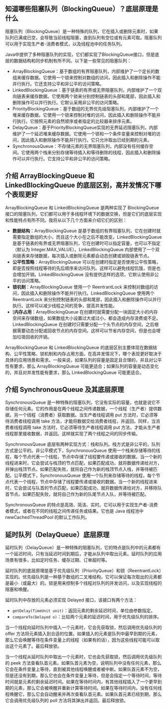 ## 知道哪些阻塞队列（BlockingQueue）？底层原理是什么

阻塞队列（BlockingQueue）是一种特殊的队列，它在插入或删除元素时，如果队列已满或已空，会导致当前线程阻塞，直到队列有空位或有元素可取。阻塞队列可以用于实现生产者-消费者模式，以及线程池中的任务队列。

Java中提供了多种阻塞队列的实现，它们都实现了BlockingQueue接口，但是底层的数据结构和同步机制有所不同。以下是一些常见的阻塞队列：

- ArrayBlockingQueue：基于数组的有界阻塞队列，内部维护了一个定长的数组来缓存数据。它使用一个锁来控制对数组的访问，因此插入和删除操作不能并行执行。它还支持公平和非公平的访问策略。
- LinkedBlockingQueue：基于链表的有界或无界阻塞队列，内部维护了一个双向链表来缓存数据。它使用两个锁来分别控制链表的头部和尾部，因此插入和删除操作可以并行执行。它默认采用非公平的访问策略。
- PriorityBlockingQueue：基于数组的无界优先级阻塞队列，内部维护了一个堆来缓存数据。它使用一个锁来控制对堆的访问，因此插入和删除操作不能并行执行。它按照元素的自然顺序或者指定的比较器来排序元素。
- DelayQueue：基于PriorityBlockingQueue实现的无界延迟阻塞队列，内部维护了一个延迟堆来缓存数据。它使用一个锁和一个条件变量来控制对堆的访问，因此插入和删除操作不能并行执行。它只允许取出已经到期的元素。
- SynchronousQueue：不存储元素的无界阻塞队列，内部没有任何缓存空间。它使用两个栈来分别存储等待插入和等待删除的线程，因此插入和删除操作可以并行执行。它支持公平和非公平的访问策略。

## 介绍 ArrayBlockingQueue 和 LinkedBlockingQueue 的底层区别，高并发情况下哪个表现更好

ArrayBlockingQueue 和 LinkedBlockingQueue 是两种实现了 BlockingQueue 接口的阻塞队列，它们都可以用于多线程环境下的数据交换，但是它们的底层实现和性能特点有所不同。我将从以下几个方面来介绍它们的区别：

- **数据结构**：ArrayBlockingQueue 是基于数组的有界阻塞队列，它在创建时就需要指定数组的大小，而且这个大小在之后不能改变。LinkedBlockingQueue 是基于链表的有界或无界阻塞队列，它在创建时可以指定容量，也可以不指定（默认为 Integer.MAX_VALUE）。LinkedBlockingQueue 内部使用了一个双向链表来存储数据，每次插入或删除元素都会动态创建或销毁链表节点。
- **公平性策略**：ArrayBlockingQueue 可以在创建时指定是否使用公平性策略，即是否按照线程等待的先后顺序来访问队列。这样可以避免线程饥饿，但是也会增加开销。LinkedBlockingQueue 没有提供这样的选项，它默认使用非公平的访问策略。
- **锁机制**：ArrayBlockingQueue 使用一个 ReentrantLock 来控制对数组的访问，因此插入和删除操作不能并行执行。LinkedBlockingQueue 使用两个 ReentrantLock 来分别控制链表的头部和尾部，因此插入和删除操作可以并行执行。这样可以减少线程之间的竞争，提高并发性能。
- [**内存占用**：ArrayBlockingQueue 在创建时就需要分配一块固定大小的内存空间来存储数组，如果数组大小设置过大或过小，都会造成内存浪费或不足。LinkedBlockingQueue 在创建时只需要分配一个头节点的内存空间，之后根据需要动态分配或回收节点的内存空间。这样可以节省内存空间，但是也会增加垃圾回收的开销。

ArrayBlockingQueue 和 LinkedBlockingQueue 的底层区别主要体现在数据结构、公平性策略、锁机制和内存占用方面。在高并发情况下，哪个表现更好取决于具体的应用场景和需求。一般来说，如果队列的容量是固定且合理的，并且对公平性有要求，那么 ArrayBlockingQueue 可能更适合；如果队列的容量是动态变化的，并且对并发性能有要求，那么 LinkedBlockingQueue 可能更适合。

## 介绍 SynchronousQueue 及其底层原理

SynchronousQueue 是一种特殊的阻塞队列，它没有实际的容量，也就是说它不存储任何元素。它的作用是在两个线程之间传递数据，一个线程（生产者）提供数据，另一个线程（消费者）获取数据。当生产者线程调用 put 方法时，它必须等待消费者线程调用 take 方法，才能将数据交给消费者线程，并返回。同样，当消费者线程调用 take 方法时，它必须等待生产者线程调用 put 方法，才能从生产者线程那里接收数据，并返回。这样就实现了两个线程之间的同步传输。

SynchronousQueue 底层有两种实现方式：栈和队列。栈方式是非公平的，队列方式是公平的。非公平模式下，SynchronousQueue 使用一个栈来存储等待的线程，每个节点代表一个线程，节点中存储了线程要传递或接收的数据。当一个新的线程进来时，它会尝试与栈顶的节点匹配，如果匹配成功，就将数据传递给对方，并弹出栈顶节点。如果匹配失败，就将自己作为新的栈顶节点入栈，并等待被匹配。公平模式下，SynchronousQueue 使用一个队列来存储等待的线程，每个节点代表一个线程，节点中存储了线程要传递或接收的数据。当一个新的线程进来时，它会尝试与队首的节点匹配，如果匹配成功，就将数据传递给对方，并移除队首节点。如果匹配失败，就将自己作为新的队尾节点入队，并等待被匹配。

SynchronousQueue 的特点是高效、简洁、实时。它可以用于实现生产者-消费者模式，或者在不同的线程之间传递任务或结果。它也是 Java 线程池中 newCachedThreadPool 的默认工作队列。

## 延时队列（DelayQueue）底层原理

延时队列（DelayQueue）是一种特殊的阻塞队列，它的特点是队列中的元素都有一个延迟时间，只有当延迟时间到期后，才能从队列中取出元素。延时队列的应用场景有很多，比如定时任务、缓存过期、订单超时等。

延时队列的底层原理是基于优先级队列（PriorityQueue）和锁（ReentrantLock）实现的。优先级队列是一种基于数组的二叉堆结构，它可以保证每次取出的元素都是最小（或最大）的。锁是用来控制多个线程对队列的并发访问，以及实现线程的阻塞和唤醒。

延时队列中存放的元素必须实现 Delayed 接口，该接口有两个方法：

- `getDelay(TimeUnit unit)`：返回元素的剩余延迟时间，单位由参数指定。
- `compareTo(Delayed o)`：比较两个元素的延迟时间，用于优先级队列的排序。

当一个线程向延时队列中插入一个元素时，它会先获取锁，然后调用优先级队列的 offer 方法将元素插入到合适的位置。如果插入的元素是队列中最早到期的元素，那么它会唤醒等待在条件变量上的线程（如果有的话），因为这些线程可能可以取出这个元素了。最后释放锁。

当一个线程从延时队列中取出一个元素时，它也会先获取锁，然后调用优先级队列的 peek 方法查看队首元素。如果队首元素为空，说明队列中没有任何元素，那么它会在条件变量上等待，直到被其他线程唤醒或者被中断。如果队首元素不为空，但是还没有到期，那么它也会在条件变量上等待，但是会指定一个等待时间，等待时间就是元素的剩余延迟时间。如果在等待时间内，有其他线程插入了一个更早到期的元素，那么它会被唤醒并重新计算等待时间。如果在等待时间内，没有任何线程唤醒它，那么它会自动醒来并再次查看队首元素。如果队首元素已经到期，那么它会调用优先级队列的 poll 方法将其弹出并返回。最后释放锁。